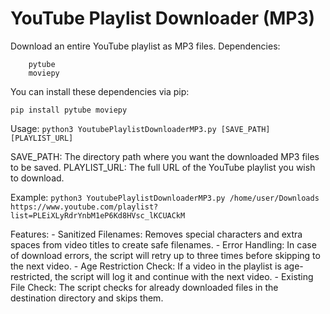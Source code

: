 # YouTube Playlist Downloader (MP3)

Download an entire YouTube playlist as MP3 files.
Dependencies:
```
    pytube
    moviepy
```

You can install these dependencies via pip:

`pip install pytube moviepy`

Usage:
`python3 YoutubePlaylistDownloaderMP3.py [SAVE_PATH] [PLAYLIST_URL]`

SAVE_PATH: The directory path where you want the downloaded MP3 files to be saved.
PLAYLIST_URL: The full URL of the YouTube playlist you wish to download.

Example:
`python3 YoutubePlaylistDownloaderMP3.py /home/user/Downloads https://www.youtube.com/playlist?list=PLEiXLyRdrYnbM1eP6Kd8HVsc_lKCUACkM`

Features:
    - Sanitized Filenames: Removes special characters and extra spaces from video titles to create safe filenames.
    - Error Handling: In case of download errors, the script will retry up to three times before skipping to the next video.
    - Age Restriction Check: If a video in the playlist is age-restricted, the script will log it and continue with the next video.
    - Existing File Check: The script checks for already downloaded files in the destination directory and skips them.
